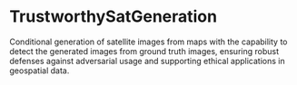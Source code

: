 # TrustworthySatGeneration
Conditional generation of satellite images from maps with the capability to detect the generated images from ground truth images, ensuring robust defenses against adversarial usage and supporting ethical applications in geospatial data.
